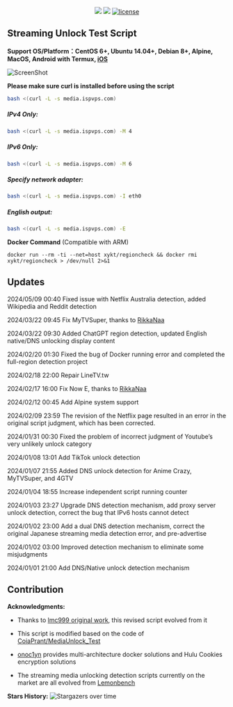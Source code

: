 <p align="center">
<img src="https://hits.seeyoufarm.com/api/count/keep/badge.svg?url=https%3A%2F%2Fmedia.ispvps.com&count_bg=%2379C83D&title_bg=%23555555&icon=&icon_color=%23E7E7E7&title=runs&edge_flat=false"/> 
<img src="https://hits.seeyoufarm.com/api/count/incr/badge.svg?url=https%3A%2F%2Fgithub.com%2Fxykt%2FRegionRestrictionCheck&count_bg=%233DC8C0&title_bg=%23555555&icon=&icon_color=%23E7E7E7&title=visits&edge_flat=false"/> 
<a href="/LICENSE"><img src="https://img.shields.io/badge/license-GPL-blue.svg" alt="license" /></a>  
</p>

## Streaming Unlock Test Script 

**Support OS/Platform：CentOS 6+, Ubuntu 14.04+, Debian 8+, Alpine, MacOS, Android with Termux, [iOS](https://github.com/lmc999/RegionRestrictionCheck/wiki/iOS%E8%BF%90%E8%A1%8C%E8%84%9A%E6%9C%AC%E6%96%B9%E6%B3%95)**

![ScreenShot](https://raw.githubusercontent.com/xykt/RegionRestrictionCheck/main/reference/IMG/ScreenShot.png)

**Please make sure curl is installed before using the script**

````bash
bash <(curl -L -s media.ispvps.com)
````

##### IPv4 Only:
````bash
bash <(curl -L -s media.ispvps.com) -M 4
````

##### IPv6 Only:
````bash
bash <(curl -L -s media.ispvps.com) -M 6
````

##### Specify network adapter:
````bash
bash <(curl -L -s media.ispvps.com) -I eth0
````

##### English output:
````bash
bash <(curl -L -s media.ispvps.com) -E
````

**Docker Command** (Compatible with ARM)
````docker
docker run --rm -ti --net=host xykt/regioncheck && docker rmi xykt/regioncheck > /dev/null 2>&1
````

## Updates

2024/05/09 00:40 Fixed issue with Netflix Australia detection, added Wikipedia and Reddit detection

2024/03/22 09:45 Fix MyTVSuper, thanks to [RikkaNaa](https://github.com/RikkaNaa)

2024/03/22 09:30 Added ChatGPT region detection, updated English native/DNS unlocking display content

2024/02/20 01:30 Fixed the bug of Docker running error and completed the full-region detection project

2024/02/18 22:00 Repair LineTV.tw

2024/02/17 16:00 Fix Now E, thanks to [RikkaNaa](https://github.com/RikkaNaa)

2024/02/12 00:45 Add Alpine system support

2024/02/09 23:59 The revision of the Netflix page resulted in an error in the original script judgment, which has been corrected.

2024/01/31 00:30 Fixed the problem of incorrect judgment of Youtube’s very unlikely unlock category

2024/01/08 13:01 Add TikTok unlock detection

2024/01/07 21:55 Added DNS unlock detection for Anime Crazy, MyTVSuper, and 4GTV

2024/01/04 18:55 Increase independent script running counter

2024/01/03 23:27 Upgrade DNS detection mechanism, add proxy server unlock detection, correct the bug that IPv6 hosts cannot detect

2024/01/02 23:00 Add a dual DNS detection mechanism, correct the original Japanese streaming media detection error, and pre-advertise

2024/01/02 03:00 Improved detection mechanism to eliminate some misjudgments

2024/01/01 21:00 Add DNS/Native unlock detection mechanism

## Contribution

**Acknowledgments:**

- Thanks to [lmc999 original work](https://github.com/lmc999/RegionRestrictionCheck), this revised script evolved from it

- This script is modified based on the code of [CoiaPrant/MediaUnlock_Test](https://github.com/CoiaPrant/MediaUnlock_Test)

- [onoc1yn](https://github.com/onoc1yn) provides multi-architecture docker solutions and Hulu Cookies encryption solutions

- The streaming media unlocking detection scripts currently on the market are all evolved from [Lemonbench](https://github.com/LemonBench/LemonBench)

**Stars History:**
![Stargazers over time](https://starchart.cc/xykt/RegionRestrictionCheck.svg?background=%23FFFFFF&axis=%23333333&line=%2377dd77)

